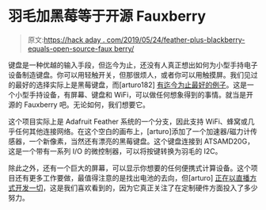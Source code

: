 # 羽毛加黑莓等于开源 Fauxberry

> 原文:[https://hack aday . com/2019/05/24/feather-plus-blackberry-equals-open-source-faux berry/](https://hackaday.com/2019/05/24/feather-plus-blackberry-equals-open-source-fauxberry/)

键盘是一种优越的输入手段，但迄今为止，还没有人真正想出如何为小型手持电子设备制造键盘。你可以用轻触开关，但那很烦人，或者你可以用触摸屏。我们见过的最好的选择实际上是黑莓键盘，而[arturo182] [有迄今为止最好的例子](https://hackaday.io/project/165450-handheld-feather-wing)。这是一个小型手持设备，有屏幕、键盘和 WiFi，可以做任何想象得到的事情。就当是开源的 Fauxberry 吧。无论如何，我们想要它。

这个项目实际上是 Adafruit Feather 系统的一个分支，因此支持 WiFi、蜂窝或几乎任何其他连接网络。在这个空白的画布上，[arturo]添加了一个加速器/磁力计传感器，一个新像素，当然还有漂亮的黑莓键盘。这个键盘连接到 ATSAMD20G，这是一个带有一系列 I/O 的微控制器，可以将按键转换为羽毛的 I2C。

除此之外，还有一个巨大的屏幕，可以显示你想要的任何便携式计算设备。这个项目还有更多工作要做，最值得注意的是找出电池的去向，但[arturo] [正在以直播方式开发一切](https://t.co/sCQkXROQgs)，这是我们喜欢看到的，因为它真正关注了在定制硬件方面投入了多少努力。